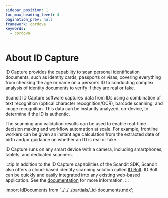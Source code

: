 ```yaml
---
sidebar_position: 1
toc_max_heading_level: 4
pagination_prev: null
framework: cordova
keywords:
  - cordova
---
```


# About ID Capture

ID Capture provides the capability to scan personal identification documents, such as identity cards, passports or visas, covering everything from checking the age or name on a person’s ID to conducting complex analysis of identity documents to verify if they are real or fake.

Scandit ID Capture software captures data from IDs using a combination of text recognition (optical character recognition/OCR), barcode scanning, and image recognition. This data can be instantly analyzed, on-device, to determine if the ID is authentic.

The scanning and validation results can be used to enable real-time decision making and workflow automation at scale. For example, frontline workers can be given an instant age calculation from the extracted date of birth and/or guidance on whether an ID is real or fake.

ID Capture runs on any smart device with a camera, including smartphones, tablets, and dedicated scanners.

:::tip
In addition to the ID Capture capabilities of the Scandit SDK, Scandit also offers a cloud-based identity scanning solution called [ID Bolt](https://www.scandit.com/products/id-bolt/). ID Bolt can be quickly and easily integrated into any existing web-based application. See the [documentation](https://docs.scandit.com/hosted/id-bolt/overview/) for more information.
:::

import IdDocuments from '../../../partials/_id-documents.mdx';

<IdDocuments/>